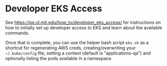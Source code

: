 # Developer EKS Access

See https://pe.ol.mit.edu/how_to/developer_eks_access/ for instructions on
how to initially set up developer access to EKS and learn about the available
commands.

Once that is complete, you can use the helper bash script `eks.sh` as a shortcut
for regenerating AWS creds, creating/overwriting your `~/.kube/config` file,
setting a context (default is "applications-qa") and optionally listing the
pods available in a namespace.
